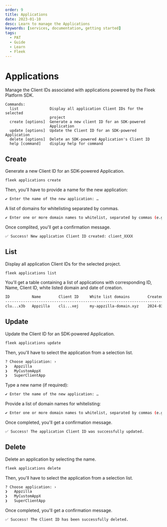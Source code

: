 ```yaml
---
order: 9
title: Applications
date: 2023-01-10
desc: Learn to manage the Applications
keywords: [services, documentation, getting started]
tags:
  - PAT
  - Guide
  - Learn
  - Fleek
---
```


# Applications

Manage the Client IDs associated with applications powered by the Fleek Platform SDK.

```
Commands:
  list              Display all application Client IDs for the selected
                    project
  create [options]  Generate a new client ID for an SDK-powered
                    Application
  update [options]  Update the Client ID for an SDK-powered Application
  delete [options]  Delete an SDK-powered Application's Client ID
  help [command]    display help for command
```

## Create

Generate a new Client ID for an SDK-powered Application.

```sh
fleek applications create
```

Then, you'll have to provide a name for the new application:

```sh
✔ Enter the name of the new application: …
```

A list of domains for whitelisting separated by commas.

```sh
✔ Enter one or more domain names to whitelist, separated by commas (e.g. example123.com, site321.com) …
```

Once complited, you'll get a confirmation message.

```sh
✅ Success! New application Client ID created: client_XXXX
```

## List

Display all application Client IDs for the selected project.

```sh
fleek applications list
```

You'll get a table containing a list of applications with corresponding ID, Name, Client ID, white listed domain and date of creation.

```sh
ID          Name        Client ID     White list domains        Created At
----------------------------------------------------------------------------------------
clu...x3b   Appzilla    cli...xej     my-appzilla-domain.xyz    2024-03-28T15:36:38.115Z
```

## Update

Update the Client ID for an SDK-powered Application.

```sh
fleek applications update
```

Then, you'll have to select the application from a selection list.

```sh
? Choose application: ›
❯   Appzilla
❯   MyCustomAppX
❯   SuperClientApp
```

Type a new name (if required):

```sh
✔ Enter the name of the new application: …
```

Provide a list of domain names for whitelisting:

```sh
✔ Enter one or more domain names to whitelist, separated by commas (e.g. example123.com, site321.com) …
```

Once completed, you'll get a confirmation message.

```sh
✅ Success! The application Client ID was successfully updated.
```

## Delete

Delete an application by selecting the name.

```sh
fleek applications delete
```

Then, you'll have to select the application from a selection list.

```sh
? Choose application: ›
❯   Appzilla
❯   MyCustomAppX
❯   SuperClientApp
```

Once completed, you'll get a confirmation message.

```sh
✅ Success! The Client ID has been successfully deleted.
```
